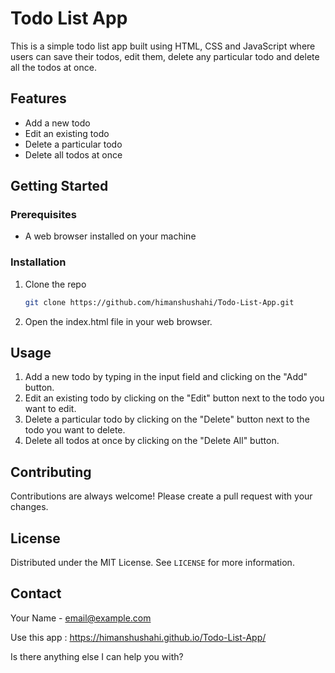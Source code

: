 # Todo List App

This is a simple todo list app built using HTML, CSS and JavaScript where users can save their todos, edit them, delete any particular todo and delete all the todos at once.

## Features

- Add a new todo
- Edit an existing todo
- Delete a particular todo
- Delete all todos at once

## Getting Started

### Prerequisites

- A web browser installed on your machine

### Installation

1. Clone the repo
   ```sh
   git clone https://github.com/himanshushahi/Todo-List-App.git
   ```
2. Open the index.html file in your web browser.

## Usage

1. Add a new todo by typing in the input field and clicking on the "Add" button.
2. Edit an existing todo by clicking on the "Edit" button next to the todo you want to edit.
3. Delete a particular todo by clicking on the "Delete" button next to the todo you want to delete.
4. Delete all todos at once by clicking on the "Delete All" button.

## Contributing

Contributions are always welcome! Please create a pull request with your changes.

## License

Distributed under the MIT License. See `LICENSE` for more information.

## Contact

Your Name - email@example.com

Use this app : https://himanshushahi.github.io/Todo-List-App/

Is there anything else I can help you with?
